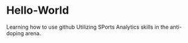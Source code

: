 # Hello-World
Learning how to use github
Utilizing SPorts Analytics skills in the anti-doping arena.
